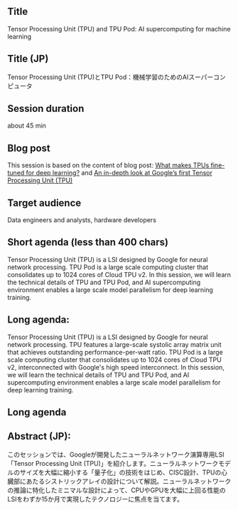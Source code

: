 
## Title

Tensor Processing Unit (TPU) and TPU Pod: AI supercomputing for machine learning 

## Title (JP)

Tensor Processing Unit (TPU)とTPU Pod：機械学習のためのAIスーパーコンピュータ

## Session duration

about 45 min

## Blog post

This session is based on the content of blog post: [What makes TPUs fine-tuned for deep learning?](https://cloud.google.com/blog/products/ai-machine-learning/what-makes-tpus-fine-tuned-for-deep-learning) and [An in-depth look at Google’s first Tensor Processing Unit (TPU)](https://cloud.google.com/blog/big-data/2017/05/an-in-depth-look-at-googles-first-tensor-processing-unit-tpu)

## Target audience

Data engineers and analysts, hardware developers

## Short agenda (less than 400 chars)
Tensor Processing Unit (TPU) is a LSI designed by Google for neural network processing. TPU Pod is a large scale computing cluster that consolidates up to 1024 cores of Cloud TPU v2. In this session, we will learn the technical details of TPU and TPU Pod, and AI supercomputing environment enables a large scale model parallelism for deep learning training.

## Long agenda: 
Tensor Processing Unit (TPU) is a LSI designed by Google for neural network processing. TPU features a large-scale systolic array matrix unit that achieves outstanding performance-per-watt ratio. TPU Pod is a large scale computing cluster that consolidates up to 1024 cores of Cloud TPU v2, interconnected with Google's high speed interconnect. In this session, we will learn the technical details of TPU and TPU Pod, and AI supercomputing environment enables a large scale model parallelism for deep learning training. 

## Long agenda


## Abstract (JP):

このセッションでは、Googleが開発したニューラルネットワーク演算専用LSI「Tensor Processing Unit (TPU)」を紹介します。ニューラルネットワークモデルのサイズを大幅に縮小する「量子化」の技術をはじめ、CISC設計、TPUの心臓部にあたるシストリックアレイの設計について解説。ニューラルネットワークの推論に特化したミニマルな設計によって、CPUやGPUを大幅に上回る性能のLSIをわずか15か月で実現したテクノロジーに焦点を当てます。
